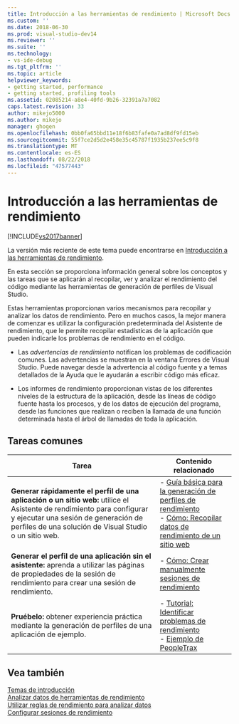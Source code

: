 ```yaml
---
title: Introducción a las herramientas de rendimiento | Microsoft Docs
ms.custom: ''
ms.date: 2018-06-30
ms.prod: visual-studio-dev14
ms.reviewer: ''
ms.suite: ''
ms.technology:
- vs-ide-debug
ms.tgt_pltfrm: ''
ms.topic: article
helpviewer_keywords:
- getting started, performance
- getting started, profiling tools
ms.assetid: 02085214-a8e4-40fd-9b26-32391a7a7082
caps.latest.revision: 33
author: mikejo5000
ms.author: mikejo
manager: ghogen
ms.openlocfilehash: 0bb0fa65bbd11e18f6b83fafe0a7ad8df9fd15eb
ms.sourcegitcommit: 55f7ce2d5d2e458e35c45787f1935b237ee5c9f8
ms.translationtype: MT
ms.contentlocale: es-ES
ms.lasthandoff: 08/22/2018
ms.locfileid: "47577443"
---
```

# <a name="getting-started-with-performance-tools"></a>Introducción a las herramientas de rendimiento
[!INCLUDE[vs2017banner](../includes/vs2017banner.md)]

La versión más reciente de este tema puede encontrarse en [Introducción a las herramientas de rendimiento](https://docs.microsoft.com/visualstudio/profiling/getting-started-with-performance-tools).  
  
En esta sección se proporciona información general sobre los conceptos y las tareas que se aplicarán al recopilar, ver y analizar el rendimiento del código mediante las herramientas de generación de perfiles de Visual Studio.  
  
 Estas herramientas proporcionan varios mecanismos para recopilar y analizar los datos de rendimiento. Pero en muchos casos, la mejor manera de comenzar es utilizar la configuración predeterminada del Asistente de rendimiento, que le permite recopilar estadísticas de la aplicación que pueden indicarle los problemas de rendimiento en el código.  
  
-   Las *advertencias de rendimiento* notifican los problemas de codificación comunes. Las advertencias se muestran en la ventana Errores de Visual Studio. Puede navegar desde la advertencia al código fuente y a temas detallados de la Ayuda que le ayudarán a escribir código más eficaz.  
  
-   Los informes de rendimiento proporcionan vistas de los diferentes niveles de la estructura de la aplicación, desde las líneas de código fuente hasta los procesos, y de los datos de ejecución del programa, desde las funciones que realizan o reciben la llamada de una función determinada hasta el árbol de llamadas de toda la aplicación.  
  
## <a name="common-tasks"></a>Tareas comunes  
  
|Tarea|Contenido relacionado|  
|----------|---------------------|  
|**Generar rápidamente el perfil de una aplicación o un sitio web:** utilice el Asistente de rendimiento para configurar y ejecutar una sesión de generación de perfiles de una solución de Visual Studio o un sitio web.|-   [Guía básica para la generación de perfiles de rendimiento](../profiling/beginners-guide-to-performance-profiling.md)<br />-   [Cómo: Recopilar datos de rendimiento de un sitio web](../profiling/how-to-collect-performance-data-for-a-web-site.md)|  
|**Generar el perfil de una aplicación sin el asistente:** aprenda a utilizar las páginas de propiedades de la sesión de rendimiento para crear una sesión de rendimiento.|-   [Cómo: Crear manualmente sesiones de rendimiento](../profiling/how-to-manually-create-performance-sessions.md)|  
|**Pruébelo:** obtener experiencia práctica mediante la generación de perfiles de una aplicación de ejemplo.|-   [Tutorial: Identificar problemas de rendimiento](../profiling/walkthrough-identifying-performance-problems.md)<br />-   [Ejemplo de PeopleTrax](../profiling/peopletrax-sample-profiling-tools.md)|  
  
## <a name="see-also"></a>Vea también  
 [Temas de introducción](../profiling/overviews-performance-tools.md)   
 [Analizar datos de herramientas de rendimiento](../profiling/analyzing-performance-tools-data.md)   
 [Utilizar reglas de rendimiento para analizar datos](../profiling/using-performance-rules-to-analyze-data.md)   
 [Configurar sesiones de rendimiento](../profiling/configuring-performance-sessions.md)



